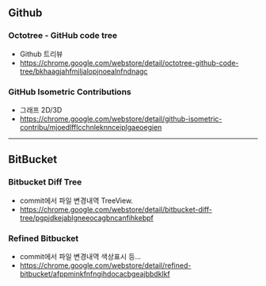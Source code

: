 ## Github

### Octotree - GitHub code tree

- Github 트리뷰
- https://chrome.google.com/webstore/detail/octotree-github-code-tree/bkhaagjahfmjljalopjnoealnfndnagc

### GitHub Isometric Contributions

- 그래프 2D/3D
- https://chrome.google.com/webstore/detail/github-isometric-contribu/mjoedlfflcchnleknnceiplgaeoegien

---

## BitBucket

### Bitbucket Diff Tree

- commit에서 파일 변경내역 TreeView.
- https://chrome.google.com/webstore/detail/bitbucket-diff-tree/pgpjdkejablgneeocagbncanfihkebpf

### Refined Bitbucket

- commit에서 파일 변경내역 색상표시 등...
- https://chrome.google.com/webstore/detail/refined-bitbucket/afppminkfnfngihdocacbgeajbbdklkf

